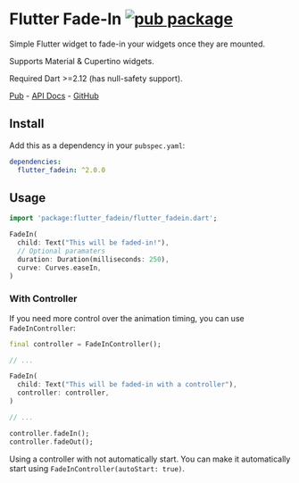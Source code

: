 # Flutter Fade-In [![pub package](https://img.shields.io/pub/v/flutter_fadein.svg)](https://pub.dartlang.org/packages/flutter_fadein)

Simple Flutter widget to fade-in your widgets once they are mounted.

Supports Material & Cupertino widgets.

Required Dart >=2.12 (has null-safety support).

[Pub](https://pub.dartlang.org/packages/flutter_fadein) - [API Docs](https://pub.dartlang.org/documentation/flutter_fadein/latest/) - [GitHub](https://github.com/Cretezy/flutter_fadein)

## Install

Add this as a dependency in your `pubspec.yaml`:

```yaml
dependencies:
  flutter_fadein: ^2.0.0
```

## Usage

```dart
import 'package:flutter_fadein/flutter_fadein.dart';

FadeIn(
  child: Text("This will be faded-in!"),
  // Optional paramaters
  duration: Duration(milliseconds: 250),
  curve: Curves.easeIn,
)
```

### With Controller

If you need more control over the animation timing, you can use `FadeInController`:

```dart
final controller = FadeInController();

// ...

FadeIn(
  child: Text("This will be faded-in with a controller"),
  controller: controller,
)

// ...

controller.fadeIn();
controller.fadeOut();
```

Using a controller with not automatically start. You can make it automatically start using `FadeInController(autoStart: true)`.

